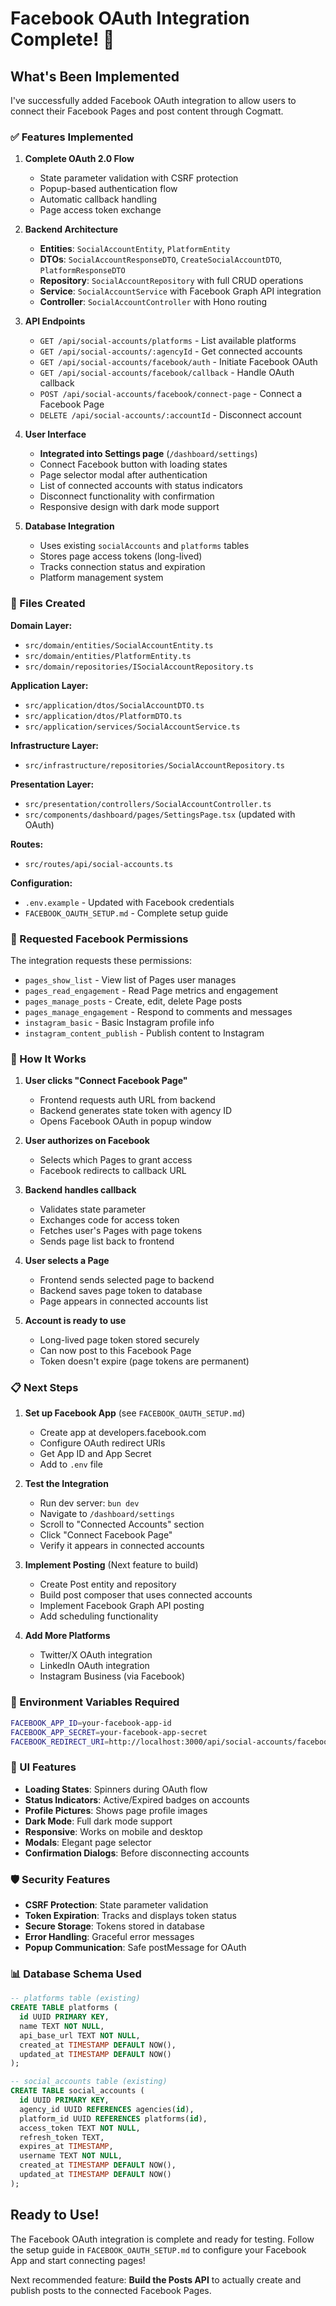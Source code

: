 # Facebook OAuth Integration Complete! 🎉

## What's Been Implemented

I've successfully added Facebook OAuth integration to allow users to connect their Facebook Pages and post content through Cogmatt.

### ✅ Features Implemented

1. **Complete OAuth 2.0 Flow**
   - State parameter validation with CSRF protection
   - Popup-based authentication flow
   - Automatic callback handling
   - Page access token exchange

2. **Backend Architecture**
   - **Entities**: `SocialAccountEntity`, `PlatformEntity`
   - **DTOs**: `SocialAccountResponseDTO`, `CreateSocialAccountDTO`, `PlatformResponseDTO`
   - **Repository**: `SocialAccountRepository` with full CRUD operations
   - **Service**: `SocialAccountService` with Facebook Graph API integration
   - **Controller**: `SocialAccountController` with Hono routing

3. **API Endpoints**
   - `GET /api/social-accounts/platforms` - List available platforms
   - `GET /api/social-accounts/:agencyId` - Get connected accounts
   - `GET /api/social-accounts/facebook/auth` - Initiate Facebook OAuth
   - `GET /api/social-accounts/facebook/callback` - Handle OAuth callback
   - `POST /api/social-accounts/facebook/connect-page` - Connect a Facebook Page
   - `DELETE /api/social-accounts/:accountId` - Disconnect account

4. **User Interface**
   - **Integrated into Settings page** (`/dashboard/settings`)
   - Connect Facebook button with loading states
   - Page selector modal after authentication
   - List of connected accounts with status indicators
   - Disconnect functionality with confirmation
   - Responsive design with dark mode support

5. **Database Integration**
   - Uses existing `socialAccounts` and `platforms` tables
   - Stores page access tokens (long-lived)
   - Tracks connection status and expiration
   - Platform management system

### 📁 Files Created

**Domain Layer:**

- `src/domain/entities/SocialAccountEntity.ts`
- `src/domain/entities/PlatformEntity.ts`
- `src/domain/repositories/ISocialAccountRepository.ts`

**Application Layer:**

- `src/application/dtos/SocialAccountDTO.ts`
- `src/application/dtos/PlatformDTO.ts`
- `src/application/services/SocialAccountService.ts`

**Infrastructure Layer:**

- `src/infrastructure/repositories/SocialAccountRepository.ts`

**Presentation Layer:**

- `src/presentation/controllers/SocialAccountController.ts`
- `src/components/dashboard/pages/SettingsPage.tsx` (updated with OAuth)

**Routes:**

- `src/routes/api/social-accounts.ts`

**Configuration:**

- `.env.example` - Updated with Facebook credentials
- `FACEBOOK_OAUTH_SETUP.md` - Complete setup guide

### 🔐 Requested Facebook Permissions

The integration requests these permissions:

- `pages_show_list` - View list of Pages user manages
- `pages_read_engagement` - Read Page metrics and engagement
- `pages_manage_posts` - Create, edit, delete Page posts
- `pages_manage_engagement` - Respond to comments and messages
- `instagram_basic` - Basic Instagram profile info
- `instagram_content_publish` - Publish content to Instagram

### 🚀 How It Works

1. **User clicks "Connect Facebook Page"**
   - Frontend requests auth URL from backend
   - Backend generates state token with agency ID
   - Opens Facebook OAuth in popup window

2. **User authorizes on Facebook**
   - Selects which Pages to grant access
   - Facebook redirects to callback URL

3. **Backend handles callback**
   - Validates state parameter
   - Exchanges code for access token
   - Fetches user's Pages with page tokens
   - Sends page list back to frontend

4. **User selects a Page**
   - Frontend sends selected page to backend
   - Backend saves page token to database
   - Page appears in connected accounts list

5. **Account is ready to use**
   - Long-lived page token stored securely
   - Can now post to this Facebook Page
   - Token doesn't expire (page tokens are permanent)

### 📋 Next Steps

1. **Set up Facebook App** (see `FACEBOOK_OAUTH_SETUP.md`)
   - Create app at developers.facebook.com
   - Configure OAuth redirect URIs
   - Get App ID and App Secret
   - Add to `.env` file

2. **Test the Integration**
   - Run dev server: `bun dev`
   - Navigate to `/dashboard/settings`
   - Scroll to "Connected Accounts" section
   - Click "Connect Facebook Page"
   - Verify it appears in connected accounts

3. **Implement Posting** (Next feature to build)
   - Create Post entity and repository
   - Build post composer that uses connected accounts
   - Implement Facebook Graph API posting
   - Add scheduling functionality

4. **Add More Platforms**
   - Twitter/X OAuth integration
   - LinkedIn OAuth integration
   - Instagram Business (via Facebook)

### 🔧 Environment Variables Required

```bash
FACEBOOK_APP_ID=your-facebook-app-id
FACEBOOK_APP_SECRET=your-facebook-app-secret
FACEBOOK_REDIRECT_URI=http://localhost:3000/api/social-accounts/facebook/callback
```

### 🎨 UI Features

- **Loading States**: Spinners during OAuth flow
- **Status Indicators**: Active/Expired badges on accounts
- **Profile Pictures**: Shows page profile images
- **Dark Mode**: Full dark mode support
- **Responsive**: Works on mobile and desktop
- **Modals**: Elegant page selector
- **Confirmation Dialogs**: Before disconnecting accounts

### 🛡️ Security Features

- **CSRF Protection**: State parameter validation
- **Token Expiration**: Tracks and displays token status
- **Secure Storage**: Tokens stored in database
- **Error Handling**: Graceful error messages
- **Popup Communication**: Safe postMessage for OAuth

### 📊 Database Schema Used

```sql
-- platforms table (existing)
CREATE TABLE platforms (
  id UUID PRIMARY KEY,
  name TEXT NOT NULL,
  api_base_url TEXT NOT NULL,
  created_at TIMESTAMP DEFAULT NOW(),
  updated_at TIMESTAMP DEFAULT NOW()
);

-- social_accounts table (existing)
CREATE TABLE social_accounts (
  id UUID PRIMARY KEY,
  agency_id UUID REFERENCES agencies(id),
  platform_id UUID REFERENCES platforms(id),
  access_token TEXT NOT NULL,
  refresh_token TEXT,
  expires_at TIMESTAMP,
  username TEXT NOT NULL,
  created_at TIMESTAMP DEFAULT NOW(),
  updated_at TIMESTAMP DEFAULT NOW()
);
```

## Ready to Use!

The Facebook OAuth integration is complete and ready for testing. Follow the setup guide in `FACEBOOK_OAUTH_SETUP.md` to configure your Facebook App and start connecting pages!

Next recommended feature: **Build the Posts API** to actually create and publish posts to the connected Facebook Pages.
